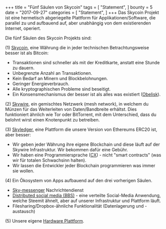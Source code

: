 +++
title = "Fünf Säulen von Skycoin"
tags = [
    "Statement",
]
bounty = 5
date = "2017-09-27"
categories = [
    "Statement",
]
+++
Das Skycoin Projekt ist eine hermetisch abgeriegelte Plattform für Applikationen/Software, die parallel zu und aufbauend auf, aber unabhängig von dem existierenden Internet, operiert. 

Die fünf Säulen des Skycoin Projekts sind:

(1) [Skycoin](https://github.com/skycoin/skycoin), eine Währung die in jeder technischen Betrachtungsweise besser ist als Bitcoin: 

- Transaktionen sind schneller als mit der Kreditkarte, anstatt eine Stunde zu dauern.
- Unbegrenzte Anzahl an Transaktionen.
- Kein Bedarf an Minern und Blockbelohnungen. 
- Geringer Energieverbrauch.
- Alle kryptographischen Probleme sind beseitigt.
- Ein Konsensmechanismus der besser ist als alles was existiert ([Obelisk](/statement/obelisk-the-skycoin-consensus-algorithm/)).

(2) [Skywire](/tags/skywire/), ein gemischtes Netzwerk (mesh network), in welchem du Münzen für das Weiterleiten von Daten/Bandbreite erhältst. Dies funktioniert ähnlich wie Tor oder BitTorrent, mit dem Unterschied, dass du belohnt wirst einen Knotenpunkt zu betreiben. 

(3) [Skyledger](https://www.skyledger.net), eine Plattform die unsere Version von Ethereums ERC20 ist, aber besser:

- Wir geben jeder Währung ihre eigene Blockchain und diese läuft auf der Skywire Infrastruktur. Wir bekommen dafür eine Gebühr. 
- Wir haben eine Programmiersprache ([CX](/overview/cx-overview/)) - nicht "smart contracts" (was wir für totalen Schwachsinn halten).
- Wir lassen die Entwickler jeder Blockchain programmieren was immer sie wollen. 

(4) Ein Ökosystem von Apps aufbauend auf den drei vorherigen Säulen.

 - [Sky-messenger](http://messenger.skycoin.net/) Nachrichtendienst
 - [Distributed social media (BBS)](https://github.com/skycoin/bbs) - eine verteilte Social-Media Anwendung, welche Steemit ähnelt, aber auf unserer Infrastruktur und Plattform läuft.
- Filesharing/Dropbox-ähnliche Funktionalität (Datenlagerung und -austausch)

(5) Unsere eigene [Hardware Plattform](/statement/skywire-miner-hardware-for-the-next-internet/).
